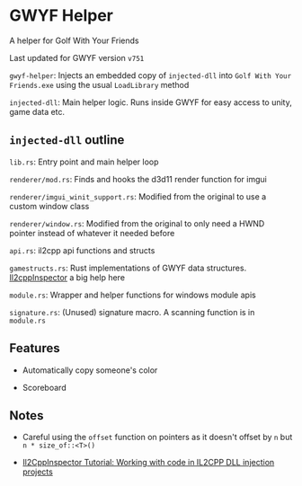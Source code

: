 # GWYF Helper

A helper for Golf With Your Friends

Last updated for GWYF version `v751`

`gwyf-helper`: Injects an embedded copy of `injected-dll` into `Golf With Your Friends.exe` using the usual `LoadLibrary` method

`injected-dll`: Main helper logic. Runs inside GWYF for easy access to unity, game data etc.

## `injected-dll` outline

`lib.rs`: Entry point and main helper loop

`renderer/mod.rs`: Finds and hooks the d3d11 render function for imgui

`renderer/imgui_winit_support.rs`: Modified from the original to use a custom window class

`renderer/window.rs`: Modified from the original to only need a HWND pointer instead of whatever it needed before

`api.rs`: il2cpp api functions and structs

`gamestructs.rs`: Rust implementations of GWYF data structures. [Il2cppInspector](https://github.com/djkaty/Il2CppInspector) a big help here

`module.rs`: Wrapper and helper functions for windows module apis

`signature.rs`: (Unused) signature macro. A scanning function is in `module.rs`

## Features

* Automatically copy someone's color

* Scoreboard

## Notes

* Careful using the `offset` function on pointers as it doesn't offset by `n` but `n * size_of::<T>()`

* [Il2CppInspector Tutorial: Working with code in IL2CPP DLL injection projects](https://katyscode.wordpress.com/2021/01/14/il2cppinspector-tutorial-working-with-code-in-il2cpp-dll-injection-projects/)
